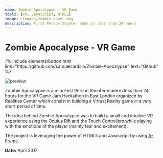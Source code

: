 ```yaml
---
name: Zombie Apocalypse - VR Game
tools: [VR, JavaScript, HTML5]
image: /images/zombie_cover.png
description: First Person Shooter made in less than 24 hours
---
```


# Zombie Apocalypse - VR Game

<p class="text-left">
{% include elements/button.html link="https://github.com/samuelcardillo/Zombie-Apocalypse" text="Github" %}
</p>

![preview](/images/zombieapocalypse.gif)

Zombie Apocalypse is a mini First Person Shooter made in less than 24 hours for the VR Game Jam Hackathon in East London organized by Realities Center which consist in building a Virtual Reality game in a very short period of time.

The idea behind Zombie Apocalypse was to build a small and intuitive VR experience using the Oculus Rift and the Touch Controllers while playing with the emotions of the player (mainly fear and excitement).

The project is leveraging the power of HTML5 and Javascript by using [A-Frame](https://aframe.io/).

**Date:** April 2017